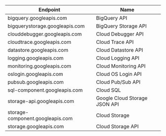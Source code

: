 <!-- docs/simplelist.md -->
| Endpoint                         | Name                          |
|----------------------------------|-------------------------------|
| bigquery.googleapis.com          | BigQuery API                  |
| bigquerystorage.googleapis.com   | BigQuery Storage API          |
| clouddebugger.googleapis.com     | Cloud Debugger API            |
| cloudtrace.googleapis.com        | Cloud Trace API               |
| datastore.googleapis.com         | Cloud Datastore API           |
| logging.googleapis.com           | Cloud Logging API             |
| monitoring.googleapis.com        | Cloud Monitoring API          |
| oslogin.googleapis.com           | Cloud OS Login API            |
| pubsub.googleapis.com            | Cloud Pub/Sub API             |
| sql-component.googleapis.com     | Cloud SQL                     |
| storage-api.googleapis.com       | Google Cloud Storage JSON API |
| storage-component.googleapis.com | Cloud Storage                 |
| storage.googleapis.com           | Cloud Storage API             |
